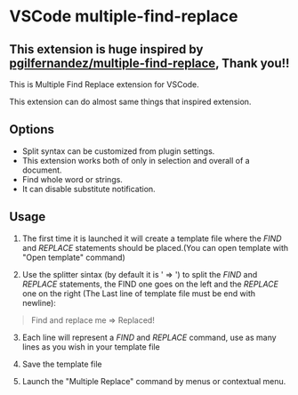 # VSCode multiple-find-replace

## This extension is huge inspired by [pgilfernandez/multiple-find-replace](https://github.com/pgilfernandez/multiple-find-replace), Thank you!!

This is Multiple Find Replace extension for VSCode.  

This extension can do almost same things that inspired extension.

## Options

- Split syntax can be customized from plugin settings.
- This extension works both of only in selection and overall of a document.
- Find whole word or strings.
- It can disable substitute notification.  

## Usage

1) The first time it is launched it will create a template file where the *FIND* and *REPLACE* statements should be placed.(You can open template with "Open template" command)

2) Use the splitter sintax (by default it is ' => ') to split the *FIND* and *REPLACE* statements, the FIND one goes on the left and the *REPLACE* one on the right (The Last line of template file must be end with newline):

> Find and replace me => Replaced!
  


3) Each line will represent a *FIND* and *REPLACE* command, use as many lines as you wish in your template file

4) Save the template file

5) Launch the "Multiple Replace" command by menus or contextual menu.
